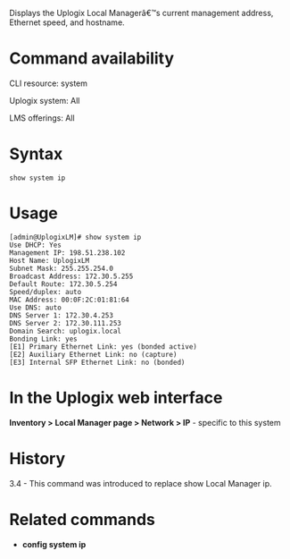<!-- 5.4 -->

Displays the Uplogix Local Managerâ€™s current management address, Ethernet speed, and hostname.

# Command availability 

CLI resource: system

Uplogix system: All

LMS offerings: All

# Syntax 

```
show system ip
```

# Usage 

```
[admin@UplogixLM]# show system ip
Use DHCP: Yes
Management IP: 198.51.238.102
Host Name: UplogixLM
Subnet Mask: 255.255.254.0
Broadcast Address: 172.30.5.255
Default Route: 172.30.5.254
Speed/duplex: auto
MAC Address: 00:0F:2C:01:81:64
Use DNS: auto
DNS Server 1: 172.30.4.253
DNS Server 2: 172.30.111.253
Domain Search: uplogix.local
Bonding Link: yes
[E1] Primary Ethernet Link: yes (bonded active)
[E2] Auxiliary Ethernet Link: no (capture)
[E3] Internal SFP Ethernet Link: no (bonded)
```

# In the Uplogix web interface

**Inventory > Local Manager page > Network > IP** - specific to this system

# History 
3.4 - This command was introduced to replace show Local Manager ip.

# Related commands 

- **config system ip**
